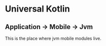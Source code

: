 # Universal Kotlin

## Application -> Mobile -> Jvm

This is the place where jvm mobile modules live.
